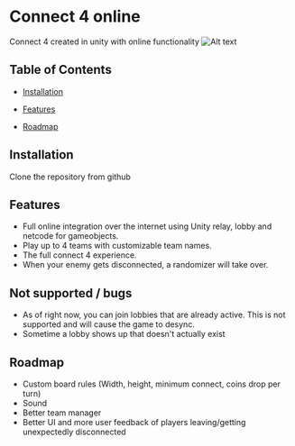 # Connect 4 online

Connect 4 created in unity with online functionality 
![Alt text](connect4Gameplay.gif)

## Table of Contents

- [Installation](#installation)
- [Features](#features)

- [Roadmap](#roadmap)

## Installation

Clone the repository from github


## Features
- Full online integration over the internet using Unity relay, lobby and netcode for gameobjects.
- Play up to 4 teams with customizable team names.
- The full connect 4 experience.
- When your enemy gets disconnected, a randomizer will take over.

## Not supported / bugs
- As of right now, you can join lobbies that are already active. This is not supported and will cause the game to desync.
- Sometime a lobby shows up that doesn't actually exist

## Roadmap
- Custom board rules (Width, height, minimum connect, coins drop per turn)
- Sound
- Better team manager
- Better UI and more user feedback of players leaving/getting unexpectedly disconnected
